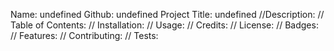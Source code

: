 
Name: undefined
Github: undefined
Project Title: undefined
//Description:
// Table of Contents:
// Installation:
// Usage:
// Credits:
// License:
// Badges:
// Features: 
// Contributing: 
// Tests:
